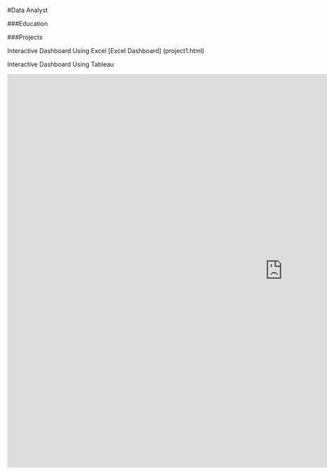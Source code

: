 #Data Analyst

###Education

###Projects

Interactive Dashboard Using Excel
[Excel Dashboard] (project1.html)


Interactive Dashboard Using Tableau
<iframe src="https://public.tableau.com/views/Practice2_17236779278010/Dashboard1?:showVizHome=no&:embed=true" width="250%" height="900" frameborder="0"></iframe>
